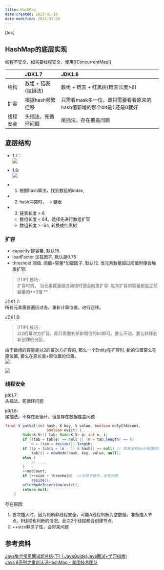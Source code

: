 ```yaml
---
title: HashMap
date created: 2023-01-19
date modified: 2023-01-20
---
```


[toc]

## HashMap的底层实现

线程不安全，如需要线程安全，使用[[ConcurrentMap]]

|      | JDK1.7              | JDK1.8                                                              |
|:---- |:------------------- |:------------------------------------------------------------------- |
| 结构 | 数组 + 链表(拉链法) | 数组 + 链表 + 红黑树(链表长度>8)                                    |
| 扩容 | 根据hash频繁迁移    | 只需看mask多一位，即只需要看看原来的hash值新增的那个bit是1还是0就好 |
| 线程安全     |         头插法，死循环问题            |         尾插法，存在覆盖问题                                                            |

## 底层结构

+ 1.7：  
![](http://image.clickear.top/20230120112851.png)

+ 1.8:  
![](http://image.clickear.top/20230120112923.png)

+ 1. 根据hash算法，找到数组的index,
+ 2. hash冲突时，--> 链表
+ 3. 链表长度 > 8
	+ 数组长度 < 64。选择先进行数组扩容
	+ 数组长度 >=64, 转换成红黑树

### 扩容

+ capacity 即容量, 默认16.
+ loadFactor 加载因子, 默认是0.75
+ threshold 阈值. 阈值=容量*加载因子. 默认12. 当元素数量超过阈值时便会触发扩容.

> [!TIP] 技巧💡  
> 扩容时机， 当元素数量超过阈值时便会触发扩容. 每次扩容的容量都是之前容量的**2倍 **

JDK1.7:  
所有元素需要遍历过去，重新计算位置。进行迁移。

JDK1.8:

> [!TIP] 技巧💡  
> 以2的幂次方扩容，即只需要判断新增位的bit即可。要么不动，要么转移到新创建的分区。

由于数组的容量是以2的幂次方扩容的, 那么一个Entity在扩容时, 新的位置要么在原位置, 要么在原长度+原位置的位置。  
![](http://image.clickear.top/20230120114228.png)

![](http://image.clickear.top/20230120114236.png)

### 线程安全

jdk1.7:  
头插法，死循环问题

jdk1.8:  
尾插法，不存在死循环，但是存在数据覆盖问题

```java
final V putVal(int hash, K key, V value, boolean onlyIfAbsent,
                   boolean evict) {
        Node<K,V>[] tab; Node<K,V> p; int n, i;
        if ((tab = table) == null || (n = tab.length) == 0)
            n = (tab = resize()).length;
        if ((p = tab[i = (n - 1) & hash]) == null) // 如果没有hash碰撞则直接插入元素
            tab[i] = newNode(hash, key, value, null);
        else {
            // ....
        }
        ++modCount;
        if (++size > threshold)  //非原子操作，会有问题
            resize();
        afterNodeInsertion(evict);
        return null;
    }
```

存在原因:

1. 首次插入时，因为判断非线程安全，可能A线程判断为空数据，准备插入节点，B线程也判断的情况。此次2个线程都会创建节点。
2. ++size非原子性，会带来问题

## 参考资料

[Java集合常见面试题总结(下) | JavaGuide(Java面试+学习指南)](https://javaguide.cn/java/collection/java-collection-questions-02.html#hashmap-%E7%9A%84%E5%BA%95%E5%B1%82%E5%AE%9E%E7%8E%B0)  
[Java 8系列之重新认识HashMap - 美团技术团队](https://tech.meituan.com/2016/06/24/java-hashmap.html)
